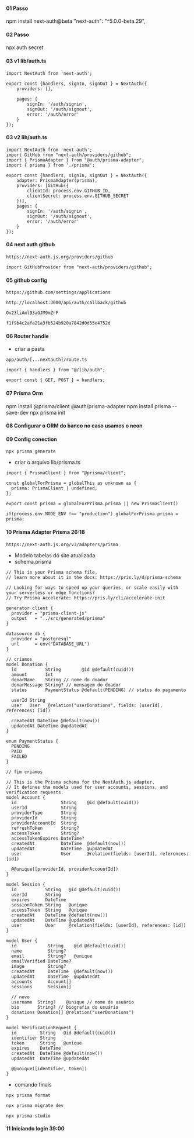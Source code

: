 
#### 01 Passo
npm install next-auth@beta
"next-auth": "^5.0.0-beta.29",

#### 02 Passo
npx auth secret

#### 03 v1 lib/auth.ts
```
import NextAuth from 'next-auth';

export const {handlers, signIn, signOut } = NextAuth({
    providers: [],
    
    pages: {
        signIn: '/auth/signin',
        signOut: '/auth/signout',
        error: '/auth/error'
    }
});
```

#### 03 v2 lib/auth.ts
```
import NextAuth from 'next-auth';
import GitHub from "next-auth/providers/github";
import { PrismaAdapter } from "@auth/prisma-adapter";
import { prisma } from './prisma';

export const {handlers, signIn, signOut } = NextAuth({
    adapter: PrismaAdapter(prisma),
    providers: [GitHub({
        clientId: process.env.GITHUB_ID,
        clientSecret: process.env.GITHUB_SECRET
    })], 
    pages: {
        signIn: '/auth/signin',
        signOut: '/auth/signout',
        error: '/auth/error'
    }
});
```

#### 04 next auth github
``` sit doc
https://next-auth.js.org/providers/github
```

``` code usado
import GitHubProvider from "next-auth/providers/github";
```

#### 05 github config
``` url
https://github.com/settings/applications
```

``` Authorization callback URL
http://localhost:3000/api/auth/callback/github
```

``` Client ID
Ov23liAml93aGJM9mZrF
```

``` Client secrets
f1f9b4c2afa21a3fb524b920a7842d0d55e4752d
```

#### 06 Router handle
* criar a pasta
```
app/auth/[...nextauth]/route.ts
```

``` conteudo
import { handlers } from "@/lib/auth";

export const { GET, POST } = handlers;
```

#### 07 Prisma Orm
npm install @prisma/client @auth/prisma-adapter
npm install prisma --save-dev
npx prisma init

#### 08 Configurar o ORM do banco no caso usamos o neon

#### 09 Config conection
```
npx prisma generate
```
* criar o arquivo lib/prisma.ts
```
import { PrismaClient } from "@prisma/client";

const globalForPrisma = globalThis as unknown as {
  prisma: PrismaClient | undefined;
};

export const prisma = globalForPrisma.prisma || new PrismaClient()

if(process.env.NODE_ENV !== "production") globalForPrisma.prisma = prisma;
```

#### 10 Prisma Adapter Prisma 26:18
``` Link
https://next-auth.js.org/v3/adapters/prisma
```

* Modelo tabelas do site atualizada
* schema.prisma
```
// This is your Prisma schema file,
// learn more about it in the docs: https://pris.ly/d/prisma-schema

// Looking for ways to speed up your queries, or scale easily with your serverless or edge functions?
// Try Prisma Accelerate: https://pris.ly/cli/accelerate-init

generator client {
  provider = "prisma-client-js"
  output   = "../src/generated/prisma"
}

datasource db {
  provider = "postgresql"
  url      = env("DATABASE_URL")
}

// criamos
model Donation {
  id           String        @id @default(cuid())
  amount       Int
  donarName    String // nome do doador
  donarMessage String? // mensagem do doador
  status       PaymentStatus @default(PENDING) // status do pagamento 

  userId String
  user   User   @relation("userDonations", fields: [userId], references: [id])

  createdAt DateTime @default(now())
  updatedAt DateTime @updatedAt
}

enum PaymentStatus {
  PENDING
  PAID
  FAILED
}

// fim criamos

// This is the Prisma schema for the NextAuth.js adapter.
// It defines the models used for user accounts, sessions, and verification requests.
model Account {
  id                 String    @id @default(cuid())
  userId             String
  providerType       String
  providerId         String
  providerAccountId  String
  refreshToken       String?
  accessToken        String?
  accessTokenExpires DateTime?
  createdAt          DateTime  @default(now())
  updatedAt          DateTime  @updatedAt
  user               User      @relation(fields: [userId], references: [id])

  @@unique([providerId, providerAccountId])
}

model Session {
  id           String   @id @default(cuid())
  userId       String
  expires      DateTime
  sessionToken String   @unique
  accessToken  String   @unique
  createdAt    DateTime @default(now())
  updatedAt    DateTime @updatedAt
  user         User     @relation(fields: [userId], references: [id])
}

model User {
  id            String    @id @default(cuid())
  name          String?
  email         String?   @unique
  emailVerified DateTime?
  image         String?
  createdAt     DateTime  @default(now())
  updatedAt     DateTime  @updatedAt
  accounts      Account[]
  sessions      Session[]

  // novo
  username  String?    @unique // nome de usuário
  bio       String? // biografia do usuário
  donations Donation[] @relation("userDonations")
}

model VerificationRequest {
  id         String   @id @default(cuid())
  identifier String
  token      String   @unique
  expires    DateTime
  createdAt  DateTime @default(now())
  updatedAt  DateTime @updatedAt

  @@unique([identifier, token])
}
```
* comando finais
``` formata o shema
npx prisma format
```

``` rodando migrate
npx prisma migrate dev
```

``` prisma studio
npx prisma studio
```

#### 11 Iniciando login 39:00
